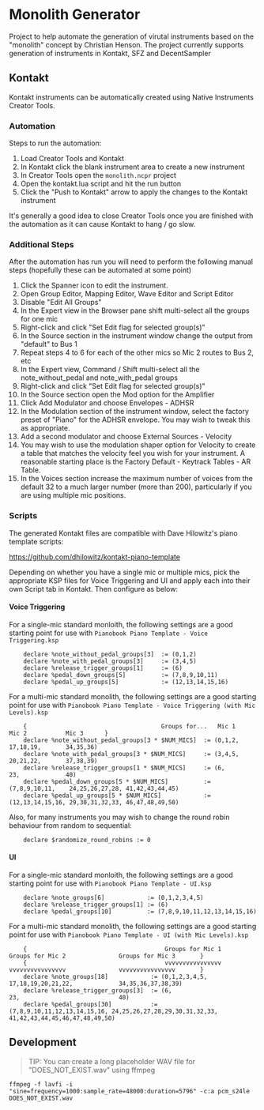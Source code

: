 # Monolith Generator

Project to help automate the generation of virutal instruments based on the
"monolith" concept by Christian Henson. The project currently supports generation of 
instruments in Kontakt, SFZ and DecentSampler

## Kontakt

Kontakt instruments can be automatically created using Native Instruments Creator Tools.

### Automation

Steps to run the automation:

1. Load Creator Tools and Kontakt
2. In Kontakt click the blank instrument area to create a new instrument
3. In Creator Tools open the `monolith.ncpr` project
4. Open the kontakt.lua script and hit the run button
5. Click the "Push to Kontakt" arrow to apply the changes to the Kontakt instrument

It's generally a good idea to close Creator Tools once you are finished with the automation
as it can cause Kontakt to hang / go slow.

### Additional Steps

After the automation has run you will need to perform the following manual steps 
(hopefully these can be automated at some point)

1. Click the Spanner icon to edit the instrument. 
2. Open Group Editor, Mapping Editor, Wave Editor and Script Editor
3. Disable "Edit All Groups"
4. In the Expert view in the Browser pane shift multi-select all the groups for one mic
5. Right-click and click "Set Edit flag for selected group(s)"
6. In the Source section in the instrument window change the output from "default" to Bus 1
7. Repeat steps 4 to 6 for each of the other mics so Mic 2 routes to Bus 2, etc
8. In the Expert view, Command / Shift multi-select all the note_without_pedal and 
   note_with_pedal groups
9. Right-click and click "Set Edit flag for selected group(s)"
10. In the Source section open the Mod option for the Amplifier
11. Click Add Modulator and choose Envelopes - ADHSR
12. In the Modulation section of the instrument window, select the factory preset of "Piano"
   for the ADHSR envelope. You may wish to tweak this as appropriate.
13. Add a second modulator and choose External Sources - Velocity
14. You may wish to use the modulation shaper option for Velocity to create a table that
    matches the velocity feel you wish for your instrument. A reasonable starting place
    is the Factory Default - Keytrack Tables - AR Table.
15. In the Voices section increase the maximum number of voices from the default 32 to a much
    larger number (more than 200), particularly if you are using multiple mic positions.

### Scripts

The generated Kontakt files are compatible with Dave Hilowitz's piano template scripts:

https://github.com/dhilowitz/kontakt-piano-template

Depending on whether you have a single mic or multiple mics, pick the appropriate KSP files for
Voice Triggering and UI and apply each into their own Script tab in Kontakt. Then configure as below:

#### Voice Triggering

For a single-mic standard monloith, the following settings are a good starting point for use with
`Pianobook Piano Template - Voice Triggering.ksp`

```
    declare %note_without_pedal_groups[3]  := (0,1,2)
    declare %note_with_pedal_groups[3]     := (3,4,5)
    declare %release_trigger_groups[1]     := (6)
    declare %pedal_down_groups[5]          := (7,8,9,10,11)
    declare %pedal_up_groups[5]            := (12,13,14,15,16)
```

For a multi-mic standard monolith, the following settings are a good starting point for use with
`Pianobook Piano Template - Voice Triggering (with Mic Levels).ksp`

```
    {                                      Groups for...   Mic 1           Mic 2           Mic 3      }
    declare %note_without_pedal_groups[3 * $NUM_MICS]  := (0,1,2,          17,18,19,       34,35,36)
    declare %note_with_pedal_groups[3 * $NUM_MICS]     := (3,4,5,          20,21,22,       37,38,39)
    declare %release_trigger_groups[1 * $NUM_MICS]     := (6,              23,             40)
    declare %pedal_down_groups[5 * $NUM_MICS]          := (7,8,9,10,11,    24,25,26,27,28, 41,42,43,44,45)
    declare %pedal_up_groups[5 * $NUM_MICS]            := (12,13,14,15,16, 29,30,31,32,33, 46,47,48,49,50)
```

Also, for many instruments you may wish to change the round robin behaviour from random to sequential:

```
    declare $randomize_round_robins := 0
```

#### UI

For a single-mic standard monloith, the following settings are a good starting point for use with
`Pianobook Piano Template - UI.ksp`

```
    declare %note_groups[6]            := (0,1,2,3,4,5)
    declare %release_trigger_groups[1] := (6)
    declare %pedal_groups[10]          := (7,8,9,10,11,12,13,14,15,16)
```

For a multi-mic standard monolith, the following settings are a good starting point for use with
`Pianobook Piano Template - UI (with Mic Levels).ksp`

```
    {                                       Groups for Mic 1            Groups for Mic 2               Groups for Mic 3       }
    {                                       vvvvvvvvvvvvvvvv            vvvvvvvvvvvvvvvv               vvvvvvvvvvvvvvvv       }
    declare %note_groups[18]            := (0,1,2,3,4,5,                17,18,19,20,21,22,             34,35,36,37,38,39)
    declare %release_trigger_groups[3]  := (6,                          23,                            40)
    declare %pedal_groups[30]           := (7,8,9,10,11,12,13,14,15,16, 24,25,26,27,28,29,30,31,32,33, 41,42,43,44,45,46,47,48,49,50)
```

## Development

> TIP: You can create a long placeholder WAV file for "DOES_NOT_EXIST.wav" using ffmpeg

```
ffmpeg -f lavfi -i "sine=frequency=1000:sample_rate=48000:duration=5796" -c:a pcm_s24le DOES_NOT_EXIST.wav
```